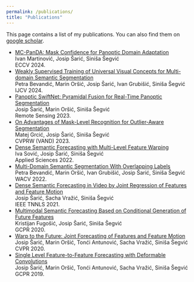 ```yaml
---
permalink: /publications/
title: "Publications"
---
```

This page contains a list of my publications. You can also find them on [google scholar](https://scholar.google.com/citations?user=pPaDpsEAAAAJ&hl=hr).

- [MC-PanDA: Mask Confidence for Panoptic Domain Adaptation](https://link.springer.com/chapter/10.1007/978-3-031-73220-1_10)
<br/>Ivan Martinović, Josip Šarić, Siniša Šegvić 
<br/>ECCV 2024.
- [Weakly Supervised Training of Universal Visual Concepts for Multi-domain Semantic Segmentation](https://link.springer.com/article/10.1007/s11263-024-01986-z)
<br/>Petra Bevandić, Marin Oršić, Josip Šarić, Ivan Grubišić, Siniša Šegvić 
<br/>IJCV 2024.
- [Panoptic SwiftNet: Pyramidal Fusion for Real-Time Panoptic Segmentation](https://www.mdpi.com/2072-4292/15/8/1968)
<br/>Josip Šarić, Marin Oršić, Siniša Šegvić
<br/>Remote Sensing 2023.
- [On Advantages of Mask-Level Recognition for Outlier-Aware Segmentation](https://openaccess.thecvf.com/content/CVPR2023W/VAND/html/Grcic_On_Advantages_of_Mask-Level_Recognition_for_Outlier-Aware_Segmentation_CVPRW_2023_paper.html)
<br/>Matej Grcić, Josip Šarić, Siniša Šegvić
<br/>CVPRW (VAND) 2023.
- [Dense Semantic Forecasting with Multi-Level Feature Warping](https://www.mdpi.com/2076-3417/13/1/400)
<br/>Iva Sović, Josip Šarić, Siniša Šegvić
<br/>Applied Sciences 2022.
- [Multi-Domain Semantic Segmentation With Overlapping Labels](https://openaccess.thecvf.com/content/WACV2022/html/Bevandic_Multi-Domain_Semantic_Segmentation_With_Overlapping_Labels_WACV_2022_paper.html)
<br/>Petra Bevandić, Marin Oršić, Ivan Grubišić, Josip Šarić, Siniša Šegvić
<br/>WACV 2022.
- [Dense Semantic Forecasting in Video by Joint Regression of Features and Feature Motion](https://ieeexplore.ieee.org/document/9664471)
<br/>Josip Šarić, Sacha Vražić, Siniša Šegvić
<br/>IEEE TNNLS 2021.
- [Multimodal Semantic Forecasting Based on Conditional Generation of Future Features](https://arxiv.org/abs/2010.09067)
<br/>Kristijan Fugošić, Josip Šarić, Siniša Šegvić
<br/>GCPR 2020.
- [Warp to the Future: Joint Forecasting of Features and Feature Motion](http://openaccess.thecvf.com/content_CVPR_2020/html/Saric_Warp_to_the_Future_Joint_Forecasting_of_Features_and_Feature_CVPR_2020_paper.html)
<br/>Josip Šarić, Marin Oršić, Tonći Antunović, Sacha Vražić, Siniša Šegvić
<br/>CVPR 2020.
- [Single Level Feature-to-Feature Forecasting with Deformable Convolutions](https://arxiv.org/abs/1907.11475)
<br/>Josip Šarić, Marin Oršić, Tonći Antunović, Sacha Vražić, Siniša Šegvić
<br/>GCPR 2019.